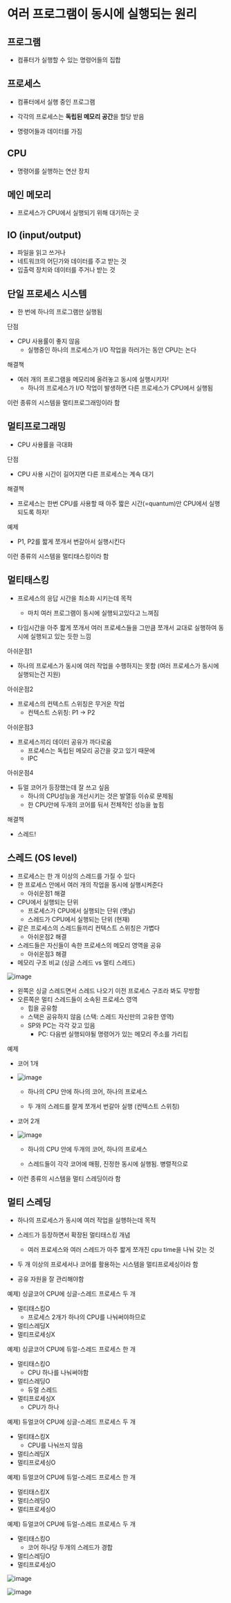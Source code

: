 # 여러 프로그램이 동시에 실행되는 원리



## 프로그램

- 컴퓨터가 실행할 수 있는 명령어들의 집합



## 프로세스

- 컴퓨터에서 실행 중인 프로그램

- 각각의 프로세스는 **독립된 메모리 공간**을 할당 받음

- 명령어들과 데이터를 가짐



## CPU

- 명령어를 실행하는 연산 장치



## 메인 메모리

- 프로세스가 CPU에서 실행되기 위해 대기하는 곳



## IO (input/output)

-  파일을 읽고 쓰거나 
- 네트워크의 어딘가와 데이터를 주고 받는 것
- 입출력 장치와 데이터를 주거나 받는 것



## 단일 프로세스 시스템

- 한 번에 하나의 프로그램만 실행됨

단점

- CPU 사용률이 좋지 않음
  - 실행중인 하나의 프로세스가 I/O 작업을 하러가는 동안 CPU는 논다

해결책

- 여러 개의 프로그램을 메모리에 올려놓고 동시에 실행시키자!
  - 하나의 프로세스가 I/O 작업이 발생하면 다른 프로세스가 CPU에서 실행됨

이런 종류의 시스템을 멀티프로그래밍이라 함



## 멀티프로그래밍

- CPU 사용률을 극대화

단점

- CPU 사용 시간이 길어지면 다른 프로세스는 계속 대기

해결책

- 프로세스는 한번 CPU를 사용할 때 아주 짧은 시간(=quantum)만 CPU에서 실행되도록 하자!

예제

- P1, P2를 짧게 쪼개서 번갈아서 실행시킨다

이런 종류의 시스템을 멀티태스킹이라 함



## 멀티태스킹

- 프로세스의 응답 시간을 최소화 시키는데 목적
  - 마치 여러 프로그램이 동시에 실행되고있다고 느껴짐

- 타임시간을 아주 짧게 쪼개서 여러 프로세스들을 그만큼 쪼개서 교대로 실행하여 동시에 실행되고 있는 듯한 느낌

아쉬운점1

- 하나의 프로세스가 동시에 여러 작업을 수행하지는 못함 (여러 프로세스가 동시에 실행되는건 지원)

아쉬운점2

- 프로세스의 컨텍스트 스위칭은 무거운 작업
  - 컨텍스트 스위칭: P1 -> P2

아쉬운점3

- 프로세스끼리 데이터 공유가 까다로움
  - 프로세스는 독립된 메모리 공간을 갖고 있기 때문에
  - IPC

아쉬운점4

- 듀얼 코어가 등장했는데 잘 쓰고 싶음
  - 하나의 CPU성능을 개선시키는 것은 발열등 이슈로 문제됨
  - 한 CPU안에 두개의 코어를 둬서 전체적인 성능을 높힘

해결책

- 스레드!



## 스레드 (OS level)

- 프로세스는 한 개 이상의 스레드를 가질 수 있다
- 한 프로세스 안에서 여러 개의 작업을 동시에 실행시켜준다
  - 아쉬운점1 해결
- CPU에서 실행되는 단위
  - 프로세스가 CPU에서 실행되는 단위 (옛날)
  - 스레드가 CPU에서 실행되는 단위 (현재)
- 같은 프로세스의 스레드들끼리 컨텍스트 스위칭은 가볍다
  - 아쉬운점2 해결
- 스레드들은 자신들이 속한 프로세스의 메모리 영역을 공유
  - 아쉬운점3 해결
- 메모리 구조 비교 (싱글 스레드 vs 멀티 스레드)

![image](https://user-images.githubusercontent.com/47052106/169986340-45ea641d-3fa8-4229-b003-cf8228b39f30.png)

- 왼쪽은 싱글 스레드면서 스레드 나오기 이전 프로세스 구조라 봐도 무방함
- 오른쪽은 멀티 스레드들이 소속된 프로세스 영역
  - 힙을 공유함
  - 스택은 공유하지 않음 (스택: 스레드 자신만의 고유한 영역)
  - SP와 PC는 각각 갖고 있음
    - PC: 다음번 실행되야될 명령어가 있는 메모리 주소를 가리킴

예제

- 코어 1개

- ![image](https://user-images.githubusercontent.com/47052106/169987152-3174ed37-0214-450a-b587-9829ff8e0c6e.png)

  - 하나의 CPU 안에 하나의 코어, 하나의 프로세스

  - 두 개의 스레드를 잘게 쪼개서 번갈아 실행 (컨텍스트 스위칭)

- 코어 2개

- ![image](https://user-images.githubusercontent.com/47052106/169987454-9e1291a2-a9c1-45d7-a211-a70e722785cb.png)

  - 하나의 CPU 안에 두개의 코어, 하나의 프로세스

  - 스레드들이 각각 코어에 매핑, 진정한 동시에 실행됨. 병렬적으로

- 이런 종류의 시스템을 멀티 스레딩이라 함



## 멀티 스레딩

- 하나의 프로세스가 동시에 여러 작업을 실행하는데 목적

- 스레드가 등장하면서 확장된 멀티태스킹 개념
  - 여러 프로세스와 여러 스레드가 아주 짧게 쪼개진 cpu time을 나눠 갖는 것

- 두 개 이상의 프로세서나 코어를 활용하는 시스템을 멀티프로세싱이라 함
- 공유 자원을 잘 관리해야함



예제) 싱글코어 CPU에 싱글-스레드 프로세스 두 개

- 멀티태스킹O
  - 프로세스 2개가 하나의 CPU를 나눠써야하므로
- 멀티스레딩X
- 멀티프로세싱X



예제) 싱글코어 CPU에 듀얼-스레드 프로세스 한 개

- 멀티태스킹O
  - CPU 하나를 나눠써야함
- 멀티스레딩O
  - 듀얼 스레드
- 멀티프로세싱X
  - CPU가 하나



예제) 듀얼코어 CPU에 싱글-스레드 프로세스 두 개

- 멀티태스킹X
  - CPU를 나눠쓰지 않음
- 멀티스레딩X
- 멀티프로세싱O



예제) 듀얼코어 CPU에 듀얼-스레드 프로세스 한 개

- 멀티태스킹X
- 멀티스레딩O
- 멀티프로세싱O



예제) 듀얼코어 CPU에 듀얼-스레드 프로세스 두 개

- 멀티태스킹O
  - 코어 하나당 두개의 스레드가 경합
- 멀티스레딩O
- 멀티프로세싱O

![image](https://user-images.githubusercontent.com/47052106/169989464-7f33f147-cc4c-42b2-864b-c8cbf438cc91.png)

![image](https://user-images.githubusercontent.com/47052106/169989649-4657c4da-3325-4ad5-9bb1-965240edaa60.png)